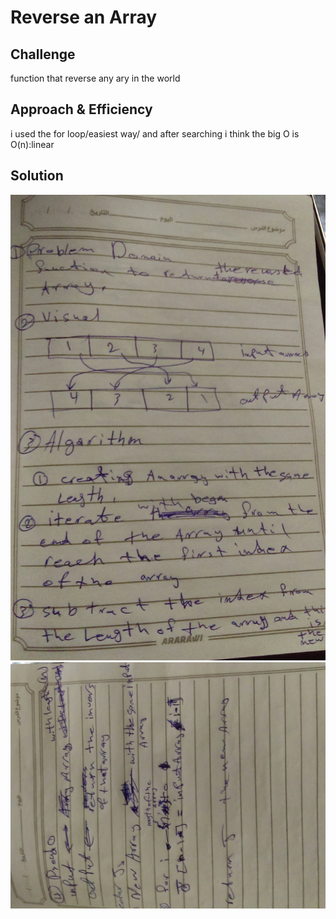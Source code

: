 # Reverse an Array


## Challenge
function that reverse any ary in the world

## Approach & Efficiency

i used the for loop/easiest way/ and after searching i think the big O is O(n):linear 

## Solution
![whiteboard images](../../assets/array-reverse/array-reverse1.jpg)
![whiteboard images](../../assets/array-reverse/array-reverse2.jpg)
